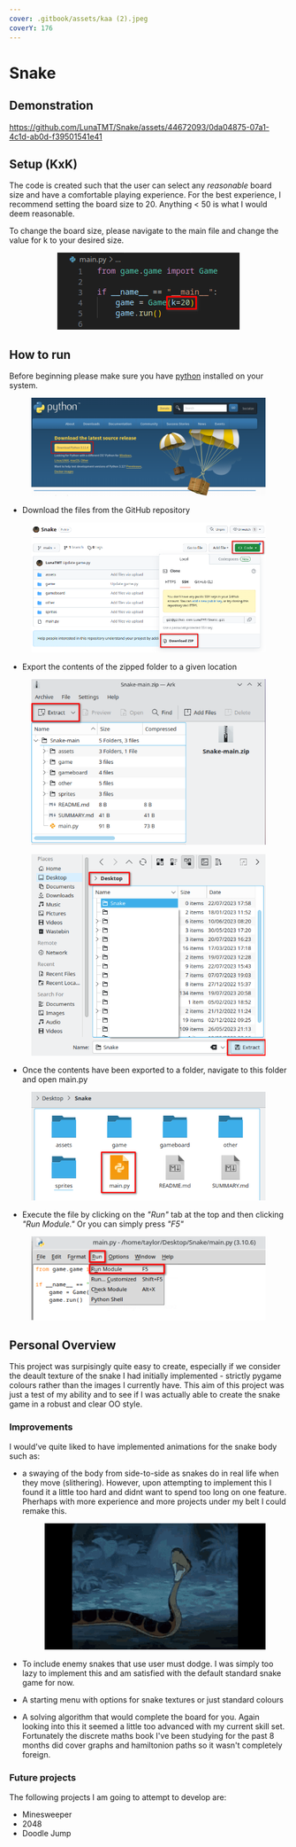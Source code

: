 ```yaml
---
cover: .gitbook/assets/kaa (2).jpeg
coverY: 176
---
```


# Snake

## Demonstration

https://github.com/LunaTMT/Snake/assets/44672093/0da04875-07a1-4c1d-ab0d-f39501541e41

## Setup (KxK)

The code is created such that the user can select any _reasonable_ board size and have a comfortable playing experience. For the best experience, I recommend setting the board size to 20. Anything < 50 is what I would deem reasonable.

To change the board size, please navigate to the main file and change the value for k to your desired size.

<div align="center">

<figure><img src=".gitbook/assets/image (1).png" alt=""><figcaption></figcaption></figure>

</div>

## How to run

Before beginning please make sure you have [python](https://www.python.org/downloads/) installed on your system.

<div align="center">

<figure><img src=".gitbook/assets/image (4).png" alt=""><figcaption></figcaption></figure>

</div>

* Download the files from the GitHub repository

<div align="center">

<figure><img src=".gitbook/assets/image (3).png" alt=""><figcaption></figcaption></figure>

</div>

* Export the contents of the zipped folder to a given location

<div align="center">

<figure><img src=".gitbook/assets/image (1) (1).png" alt=""><figcaption></figcaption></figure>

</div>

<div align="center">

<figure><img src=".gitbook/assets/image.png" alt=""><figcaption></figcaption></figure>

</div>

* Once the contents have been exported to a folder, navigate to this folder and open main.py

<div align="center">

<figure><img src=".gitbook/assets/image (6).png" alt=""><figcaption></figcaption></figure>

</div>

* Execute the file by clicking on the _"Run"_ tab at the top and then clicking _"Run Module."_ Or you can simply press _"F5"_

<div align="center">

<figure><img src=".gitbook/assets/image (2).png" alt=""><figcaption></figcaption></figure>

</div>

## Personal Overview

This project was surpisingly quite easy to create, especially if we consider the deault texture of the snake I had initially implemented - strictly pygame colours rather than the images I currently have. This aim of this project was just a test of my ability and to see if I was actually able to create the snake game in a robust and clear OO style.

### Improvements

I would've quite liked to have implemented animations for the snake body such as:

*   a swaying of the body from side-to-side as snakes do in real life when they move (slithering). However, upon attempting to implement this I found it a little too hard and didnt want to spend too long on one feature. Pherhaps with more experience and more projects under my belt I could remake this.

    <figure><img src=".gitbook/assets/slither.gif" alt=""><figcaption></figcaption></figure>
* To include enemy snakes that use user must dodge. I was simply too lazy to implement this and am satisfied with the default standard snake game for now.
* A starting menu with options for snake textures or just standard colours
* A solving algorithm that would complete the board for you. Again looking into this it seemed a little too advanced with my current skill set. Fortunately the discrete maths book I've been studying for the past 8 months did cover graphs and hamiltonion paths so it wasn't completely foreign.

### Future projects

The following projects I am going to attempt to develop are:

* Minesweeper
* 2048
* Doodle Jump
